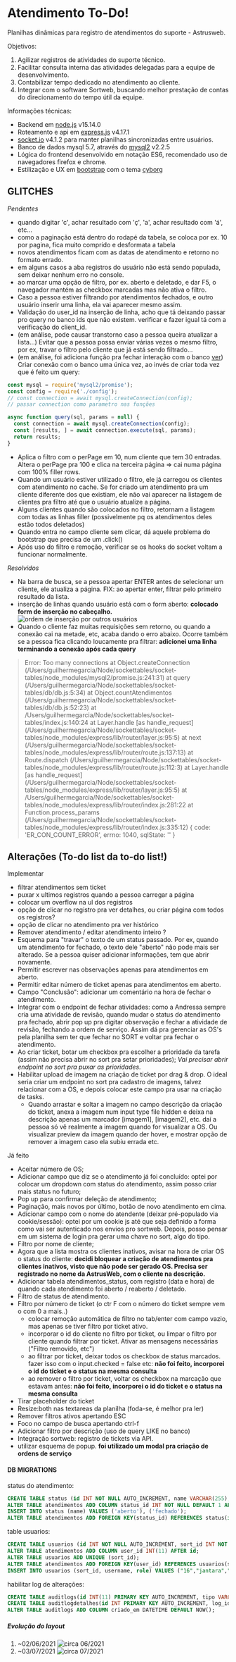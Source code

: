 # Atendimento To-Do!

Planilhas dinâmicas para registro de atendimentos do suporte - Astrusweb.

Objetivos:

1. Agilizar registros de atividades do suporte técnico.
2. Facilitar consulta interna das atividades delegadas para a equipe de desenvolvimento.
3. Contabilizar tempo dedicado no atendimento ao cliente.
4. Integrar com o software Sortweb, buscando melhor prestação de contas do direcionamento do tempo útil da equipe.

Informações técnicas:

- Backend em [node.js](https://nodejs.org/) v15.14.0
- Roteamento e api em [express.js](https://expressjs.com/) v4.17.1
- [socket.io](https://socket.io/) v4.1.2 para manter planilhas sincronizadas entre usuários.
- Banco de dados mysql 5.7, através do [mysql2](https://www.npmjs.com/package/mysql2) v2.2.5
- Lógica do frontend desenvolvido em notação ES6, recomendado uso de navegadores firefox e chrome.
- Estilização e UX em [bootstrap](https://getbootstrap.com/) com o tema [cyborg](https://bootswatch.com/cyborg/)


## GLITCHES

*Pendentes*

- quando digitar 'c', achar resultado com 'ç', 'a', achar resultado com 'á', etc...
- como a paginação está dentro do rodapé da tabela, se coloca por ex. 10 por pagina, fica muito comprido e desformata a tabela
- novos atendimentos ficam com as datas de atendimento e retorno no formato errado.
- em alguns casos a aba registros do usuário não está sendo populada, sem deixar nenhum erro no console.
- ao marcar uma opção de filtro, por ex. aberto e deletado, e dar F5, o navegador mantém as checkbox marcadas mas não ativa o filtro.
- Caso a pessoa estiver filtrando por atendimentos fechados, e outro usuário inserir uma linha, ela vai aparecer mesmo assim.
- Validação do user\_id na inserção de linha, acho que tá deixando passar pro query no banco ids que não existem. verificar e fazer igual tá com a verificação do client\_id.
- (em análise, pode causar transtorno caso a pessoa queira atualizar a lista...) Evitar que a pessoa possa enviar várias vezes o mesmo filtro, por ex, travar o filtro pelo cliente que já está sendo filtrado...
- (em análise, foi adiciona função pra fechar interação com o banco [ver](https://github.com/guites/socket-tables/blob/main/db/db.js#L7)) Criar conexão com o banco uma única vez, ao invés de criar toda vez que é feito um query:
```javascript
const mysql = require('mysql2/promise');
const config = require('./config');
// const connection = await mysql.createConnection(config);
// passar connection como parametro nas funções

async function query(sql, params = null) {
  const connection = await mysql.createConnection(config);
  const [results, ] = await connection.execute(sql, params);
  return results;
}
```
- Aplica o filtro com o perPage em 10, num cliente que tem 30 entradas. Altera o perPage pra 100 e clica na terceira página => cai numa página com 100% filler rows.
- Quando um usuário estiver utilizado o filtro, ele já carregou os clientes com atendimento no cache. Se for criado um atendimento pra um cliente diferente dos que existiam, ele não vai aparecer na listagem de clientes pra filtro até que o usuário atualize a página.
- Alguns clientes quando são colocados no filtro, retornam a listagem com todas as linhas filler (possivelmente pq os atendimentos deles estão todos deletados)
- Quando entra no campo cliente sem clicar, dá aquele problema do bootstrap que precisa de um .click()
- Após uso do filtro e remoção, verificar se os hooks do socket voltam a funcionar normalmente.

*Resolvidos*

- Na barra de busca, se a pessoa apertar ENTER antes de selecionar um cliente, ele atualiza a página. FIX: ao apertar enter, filtrar pelo primeiro resultado da lista.
- inserção de linhas quando usuário está com o form aberto: **colocado form de inserção no cabeçalho.**
![ordem de inserção por outros usuários](readme/ordem_insercoes.png)
- Quando o cliente faz muitas requisições sem retorno, ou quando a conexão cai na metade, etc, acaba dando o erro abaixo. Ocorre também se a pessoa fica clicando loucamente pra filtrar: **adicionei uma linha terminando a conexão após cada query** 
> Error: Too many connections
>     at Object.createConnection (/Users/guilhermegarcia/Node/sockettables/socket-tables/node_modules/mysql2/promise.js:241:31)
>     at query (/Users/guilhermegarcia/Node/sockettables/socket-tables/db/db.js:5:34)
>     at Object.countAtendimentos (/Users/guilhermegarcia/Node/sockettables/socket-tables/db/db.js:52:23)
>     at /Users/guilhermegarcia/Node/sockettables/socket-tables/index.js:140:24
>     at Layer.handle [as handle_request] (/Users/guilhermegarcia/Node/sockettables/socket-tables/node_modules/express/lib/router/layer.js:95:5)
>     at next (/Users/guilhermegarcia/Node/sockettables/socket-tables/node_modules/express/lib/router/route.js:137:13)
>     at Route.dispatch (/Users/guilhermegarcia/Node/sockettables/socket-tables/node_modules/express/lib/router/route.js:112:3)
>     at Layer.handle [as handle_request] (/Users/guilhermegarcia/Node/sockettables/socket-tables/node_modules/express/lib/router/layer.js:95:5)
>     at /Users/guilhermegarcia/Node/sockettables/socket-tables/node_modules/express/lib/router/index.js:281:22
>     at Function.process_params (/Users/guilhermegarcia/Node/sockettables/socket-tables/node_modules/express/lib/router/index.js:335:12) {
>   code: 'ER\_CON\_COUNT\_ERROR',
>   errno: 1040,
>   sqlState: ''
> }
## Alterações (To-do list da to-do list!)

Implementar

- filtrar atendimentos sem ticket
- puxar x ultimos registros quando a pessoa carregar a página
- colocar um overflow na ul dos registros
- opção de clicar no registro pra ver detalhes, ou criar página com todos os registros?
- opção de clicar no atendimento pra ver histórico
- Remover atendimento / editar atendimento inteiro ?
- Esquema para "travar" o texto de um status passado. Por ex, quando um atendimento for fechado, o texto dele "aberto" não pode mais ser alterado. Se a pessoa quiser adicionar informações, tem que abrir novamente.
- Permitir escrever nas observações apenas para atendimentos em aberto.
- Permitir editar número de ticket apenas para atendimentos em aberto.
- Campo "Conclusão": adicionar um comentário na hora de fechar o atendimento.
- Integrar com o endpoint de fechar atividades: como a Andressa sempre cria uma atividade de revisão, quando mudar o status do atendimento pra fechado, abrir pop up pra digitar observação e fechar a atividade de revisão, fechando a ordem de serviço. Assim dá pra gerenciar as OS's pela planilha sem ter que fechar no SORT e voltar pra fechar o atendimento.
- Ao criar ticket, botar um checkbox pra escolher a prioridade da tarefa \(assim não precisa abrir no sort pra setar prioridades\); _Vai precisar abrir endpoint no sort pra puxar as prioridades._
- Habilitar upload de imagem na criação de ticket por drag &amp; drop. O ideal seria criar um endpoint no sort pra cadastro de imagens, talvez relacionar com a OS, e depois colocar este campo pra usar na criação de tasks.
  - Quando arrastar e soltar a imagem no campo descrição da criação do ticket, anexa a imagem num input type file hidden e deixa na descrição apenas um marcador \[imagem1\], \[imagem2\], etc. daí a pessoa só vê realmente a imagem quando for visualizar a OS. Ou visualizar preview da imagem quando der hover, e mostrar opção de remover a imagem caso ela subiu errada etc.

Já feito

- Aceitar número de OS;
- Adicionar campo que diz se o atendimento já foi concluído: optei por colocar um dropdown com status do atendimento, assim posso criar mais status no futuro;
- Pop up para confirmar deleção de atendimento;
- Paginação, mais novos por último, botão de novo atendimento em cima.
- Adicionar campo com o nome do atendente (deixar pré-populado via cookie/sessão): optei por um cookie js até que seja definido a forma como vai ser autenticado nos envios pro sortweb. Depois, posso pensar em um sistema de login pra gerar uma chave no sort, algo do tipo.
- Filtro por nome de cliente;
- Agora que a lista mostra os clientes inativos, avisar na hora de criar OS
  o status do cliente: **decidi bloquear a criação de atendimentos pra clientes inativos, visto que não pode ser gerado OS. Precisa ser registrado no nome da AstrusWeb, com o cliente na descrição.**
- Adicionar tabela atendimentos\_status, com registro (data e hora) de quando cada atendimento foi aberto / reaberto / deletado.
- Filtro de status de atendimento.
- Filtro por número de ticket (o ctr F com o número do ticket sempre vem o com 0 a mais..)
  - colocar remoção automática de filtro no tab/enter com campo vazio, mas apenas se tiver filtro por ticket ativo.
  - incorporar o id do cliente no filtro por ticket, ou limpar o filtro por cliente quando filtrar por ticket. Ativar as mensagens necessárias ("Filtro removido, etc")
  - ao filtrar por ticket, deixar todos os checkbox de status marcados. fazer isso com o input.checked = false etc: **não foi feito, incorporei o id do ticket e o status na mesma consulta**
  - ao remover o filtro por ticket, voltar os checkbox na marcação que estavam antes: **não foi feito, incorporei o id do ticket e o status na mesma consulta**
- Tirar placeholder do ticket
- Resize:both nas textareas da planilha \(foda-se, é melhor pra ler\)
- Remover filtros ativos apertando ESC
- Foco no campo de busca apertando ctrl-f
- Adicionar filtro por descrição \(uso de query LIKE no banco\)
- Integração sortweb: registro de tickets via API.
- utilizar esquema de popup. **foi utilizado um modal pra criação de ordens de serviço**

#### DB MIGRATIONS

status do atendimento:

```sql
CREATE TABLE status (id INT NOT NULL AUTO_INCREMENT, name VARCHAR(255), PRIMARY KEY(id));
ALTER TABLE atendimentos ADD COLUMN status_id INT NOT NULL DEFAULT 1 AFTER id;
INSERT INTO status (name) VALUES ('aberto'), ('fechado');
ALTER TABLE atendimentos ADD FOREIGN KEY(status_id) REFERENCES status(id);
```

table usuarios:

```sql
CREATE TABLE usuarios (id INT NOT NULL AUTO_INCREMENT, sort_id INT NOT NULL, username VARCHAR(13) NOT NULL, role VARCHAR(25) NOT NULL, active TINYINT NOT NULL DEFAULT 1, PRIMARY KEY(id));
ALTER TABLE atendimentos ADD COLUMN user_id INT(11) AFTER id;
ALTER TABLE usuarios ADD UNIQUE (sort_id);
ALTER TABLE atendimentos ADD FOREIGN KEY(user_id) REFERENCES usuarios(sort_id);
INSERT INTO usuarios (sort_id, username, role) VALUES ("16","jantara","programador"), ("50","murilo","programador"), ("55","gustavo","programador"), ("69","mlucas","programador"), ("70","gabrielb","programador"), ("84","guilhermea","suporte"), ("104","felipe","programador"), ("105","andressa","suporte");
```

habilitar log de alterações:

```sql
CREATE TABLE auditlogs(id INT(11) PRIMARY KEY AUTO_INCREMENT, tipo VARCHAR(255) NOT NULL, tabela VARCHAR(255) NOT NULL, user_id INT NOT NULL, tabela_pk INT NOT NULL, FOREIGN KEY (user_id) REFERENCES usuarios(sort_id));
CREATE TABLE auditlogdetalhes(id INT PRIMARY KEY AUTO_INCREMENT, log_id INT NOT NULL, nome_coluna VARCHAR(255) NOT NULL, valor_antigo TEXT, valor_novo TEXT NOT NULL, FOREIGN KEY (log_id) REFERENCES auditlogs(id));
ALTER TABLE auditlogs ADD COLUMN criado_em DATETIME DEFAULT NOW();
```

##### Evolução do layout

1. ~02/06/2021
![circa 06/2021](readme/todo02062021.png)
2. ~03/07/2021
![circa 07/2021](readme/todo03072021.png)
